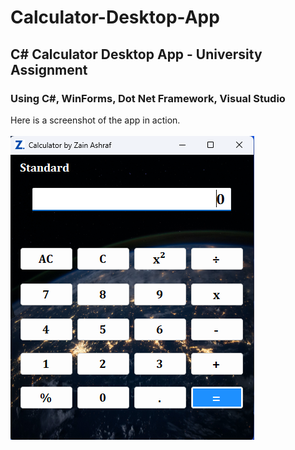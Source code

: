 # Calculator-Desktop-App
## C# Calculator Desktop App - University Assignment
### Using C#, WinForms, Dot Net Framework, Visual Studio<br>

Here is a screenshot of the app in action. <br> <br>
![Calculator Image](Assets/Calculator%20Image.png)
